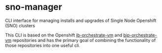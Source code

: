 # sno-manager
CLI interface for managing installs and upgrades of Single Node Openshift (SNO) clusters

This CLI is based on the Openshift [ib-orchestrate-vm](https://github.com/rh-ecosystem-edge/ib-orchestrate-vm) and [bip-orchestrate-vm](https://github.com/rh-ecosystem-edge/bip-orchestrate-vm) repositories and has the primary goal of combining the functionality of those repositories into one useful cli.
